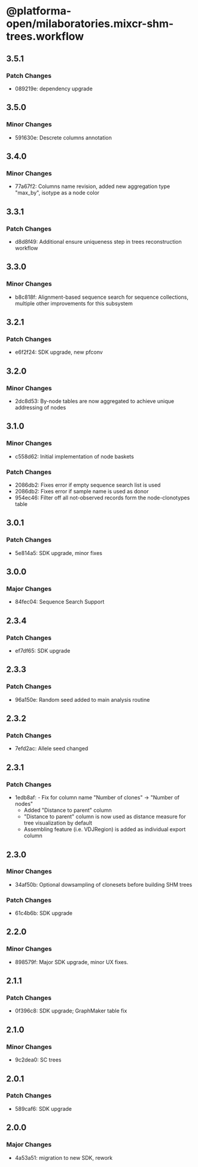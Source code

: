 # @platforma-open/milaboratories.mixcr-shm-trees.workflow

## 3.5.1

### Patch Changes

- 089219e: dependency upgrade

## 3.5.0

### Minor Changes

- 591630e: Descrete columns annotation

## 3.4.0

### Minor Changes

- 77a67f2: Columns name revision, added new aggregation type "max_by", isotype as a node color

## 3.3.1

### Patch Changes

- d8d8f49: Additional ensure uniqueness step in trees reconstruction workflow

## 3.3.0

### Minor Changes

- b8c818f: Alignment-based sequence search for sequence collections, multiple other improvements for this subsystem

## 3.2.1

### Patch Changes

- e6f2f24: SDK upgrade, new pfconv

## 3.2.0

### Minor Changes

- 2dc8d53: By-node tables are now aggregated to achieve unique addressing of nodes

## 3.1.0

### Minor Changes

- c558d62: Initial implementation of node baskets

### Patch Changes

- 2086db2: Fixes error if empty sequence search list is used
- 2086db2: Fixes error if sample name is used as donor
- 954ec46: Filter off all not-observed records form the node-clonotypes table

## 3.0.1

### Patch Changes

- 5e814a5: SDK upgrade, minor fixes

## 3.0.0

### Major Changes

- 84fec04: Sequence Search Support

## 2.3.4

### Patch Changes

- ef7df65: SDK upgrade

## 2.3.3

### Patch Changes

- 96a150e: Random seed added to main analysis routine

## 2.3.2

### Patch Changes

- 7efd2ac: Allele seed changed

## 2.3.1

### Patch Changes

- 1edb8af: - Fix for column name "Number of clones" -> "Number of nodes"
  - Added "Distance to parent" column
  - "Distance to parent" column is now used as distance measure for tree visualization by default
  - Assembling feature (i.e. VDJRegion) is added as individual export column

## 2.3.0

### Minor Changes

- 34af50b: Optional dowsampling of clonesets before building SHM trees

### Patch Changes

- 61c4b6b: SDK upgrade

## 2.2.0

### Minor Changes

- 898579f: Major SDK upgrade, minor UX fixes.

## 2.1.1

### Patch Changes

- 0f396c8: SDK upgrade; GraphMaker table fix

## 2.1.0

### Minor Changes

- 9c2dea0: SC trees

## 2.0.1

### Patch Changes

- 589caf6: SDK upgrade

## 2.0.0

### Major Changes

- 4a53a51: migration to new SDK, rework
